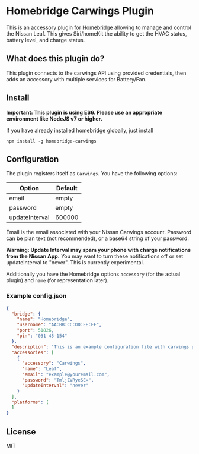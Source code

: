 # Homebridge Carwings Plugin

This is an accessory plugin for [Homebridge](https://github.com/nfarina/homebridge) allowing to manage and control the Nissan Leaf. This gives Siri/homeKit the ability to get the HVAC status, battery level, and charge status.

## What does this plugin do?

This plugin connects to the carwings API using provided credentials, then adds an accessory with multiple services for Battery/Fan.

## Install

**Important: This plugin is using ES6. Please use an appropriate environment like NodeJS v7 or higher.**

If you have already installed homebridge globally, just install

```npm install -g homebridge-carwings```

## Configuration

The plugin registers itself as `Carwings`. You have the following options:

| Option   | Default   |
| -------- | --------- |
| email     | empty |
| password     | empty      |
| updateInterval   | 600000      |

Email is the email associated with your Nissan Carwings account.
Password can be plan text (not recommended), or a base64 string of your password.

**Warning: Update Interval may spam your phone with charge notifications from the Nissan App.** You may want to turn these notifications off or set updateInterval to "never". This is currently experimental.

Additionally you have the Homebridge options `accessory` (for the actual plugin) and `name` (for representation later).

### Example config.json


```json
{
  "bridge": {
    "name": "Homebridge",
    "username": "AA:BB:CC:DD:EE:FF",
    "port": 51826,
    "pin": "031-45-154"
  },
  "description": "This is an example configuration file with carwings plugin.",
  "accessories": [
    {
      "accessory": "Carwings",
      "name": "Leaf",
      "email": "example@youremail.com",
      "password": "TmljZVRyeSE=",
      "updateInterval": "never"
    }
  ],
  "platforms": [
  ]
}
```

## License
MIT
